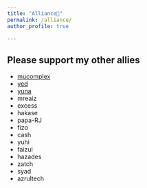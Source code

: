 ```yaml
---
title: "Alliance🦸"
permalink: /alliance/
author_profile: true

---
```

Please support my other allies
------------------
- [mucomplex](https://mucomplex.github.io/)
- [yed](https://fareedfauzi.github.io)
- [yuna](https://yunaranyancat.github.io/musubi/)
- mreaiz
- excess
- hakase
- papa-RJ
- fizo
- cash
- yuhi
- faizul
- hazades
- zatch
- syad
- azrultech


